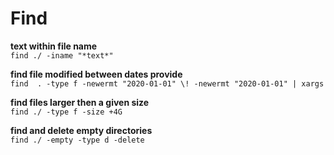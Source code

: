 # Find

**text within file name**  
`find ./ -iname "*text*"`

**find file modified between dates provide**  
`find  . -type f -newermt "2020-01-01" \! -newermt "2020-01-01" | xargs`

**find files larger then a given size**  
`find ./ -type f -size +4G`

**find and delete empty directories**  
`find ./ -empty -type d -delete`  
